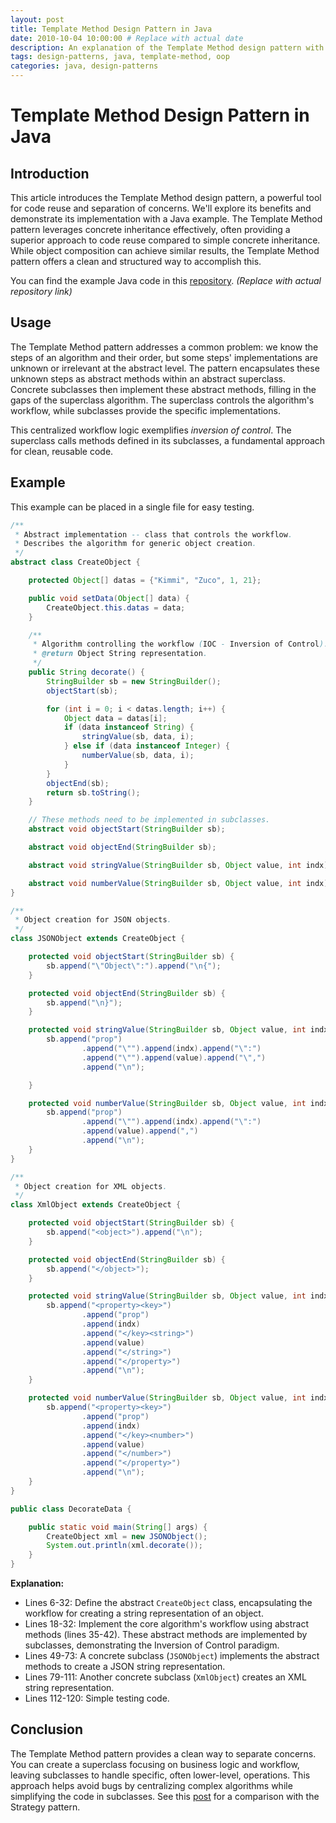 ```yaml
---
layout: post
title: Template Method Design Pattern in Java
date: 2010-10-04 10:00:00 # Replace with actual date
description: An explanation of the Template Method design pattern with a Java example.
tags: design-patterns, java, template-method, oop
categories: java, design-patterns
---
```


# Template Method Design Pattern in Java

## Introduction

This article introduces the Template Method design pattern, a powerful tool for code reuse and separation of concerns. We'll explore its benefits and demonstrate its implementation with a Java example. The Template Method pattern leverages concrete inheritance effectively, often providing a superior approach to code reuse compared to simple concrete inheritance. While object composition can achieve similar results, the Template Method pattern offers a clean and structured way to accomplish this.

You can find the example Java code in this [repository](https://github.com/yourusername/yourrepo/blob/main/DecorateData.java). _(Replace with actual repository link)_

## Usage

The Template Method pattern addresses a common problem: we know the steps of an algorithm and their order, but some steps' implementations are unknown or irrelevant at the abstract level. The pattern encapsulates these unknown steps as abstract methods within an abstract superclass. Concrete subclasses then implement these abstract methods, filling in the gaps of the superclass algorithm. The superclass controls the algorithm's workflow, while subclasses provide the specific implementations.

This centralized workflow logic exemplifies _inversion of control_. The superclass calls methods defined in its subclasses, a fundamental approach for clean, reusable code.

## Example

This example can be placed in a single file for easy testing.

```java
/**
 * Abstract implementation -- class that controls the workflow.
 * Describes the algorithm for generic object creation.
 */
abstract class CreateObject {

    protected Object[] datas = {"Kimmi", "Zuco", 1, 21};

    public void setData(Object[] data) {
        CreateObject.this.datas = data;
    }

    /**
     * Algorithm controlling the workflow (IOC - Inversion of Control).
     * @return Object String representation.
     */
    public String decorate() {
        StringBuilder sb = new StringBuilder();
        objectStart(sb);

        for (int i = 0; i < datas.length; i++) {
            Object data = datas[i];
            if (data instanceof String) {
                stringValue(sb, data, i);
            } else if (data instanceof Integer) {
                numberValue(sb, data, i);
            }
        }
        objectEnd(sb);
        return sb.toString();
    }

    // These methods need to be implemented in subclasses.
    abstract void objectStart(StringBuilder sb);

    abstract void objectEnd(StringBuilder sb);

    abstract void stringValue(StringBuilder sb, Object value, int indx);

    abstract void numberValue(StringBuilder sb, Object value, int indx);
}

/**
 * Object creation for JSON objects.
 */
class JSONObject extends CreateObject {

    protected void objectStart(StringBuilder sb) {
        sb.append("\"Object\":").append("\n{");
    }

    protected void objectEnd(StringBuilder sb) {
        sb.append("\n}");
    }

    protected void stringValue(StringBuilder sb, Object value, int indx) {
        sb.append("prop")
                .append("\"").append(indx).append("\":")
                .append("\"").append(value).append("\",")
                .append("\n");

    }

    protected void numberValue(StringBuilder sb, Object value, int indx) {
        sb.append("prop")
                .append("\"").append(indx).append("\":")
                .append(value).append(",")
                .append("\n");
    }
}

/**
 * Object creation for XML objects.
 */
class XmlObject extends CreateObject {

    protected void objectStart(StringBuilder sb) {
        sb.append("<object>").append("\n");
    }

    protected void objectEnd(StringBuilder sb) {
        sb.append("</object>");
    }

    protected void stringValue(StringBuilder sb, Object value, int indx) {
        sb.append("<property><key>")
                .append("prop")
                .append(indx)
                .append("</key><string>")
                .append(value)
                .append("</string>")
                .append("</property>")
                .append("\n");
    }

    protected void numberValue(StringBuilder sb, Object value, int indx) {
        sb.append("<property><key>")
                .append("prop")
                .append(indx)
                .append("</key><number>")
                .append(value)
                .append("</number>")
                .append("</property>")
                .append("\n");
    }
}

public class DecorateData {

    public static void main(String[] args) {
        CreateObject xml = new JSONObject();
        System.out.println(xml.decorate());
    }
}
```

**Explanation:**

- Lines 6-32: Define the abstract `CreateObject` class, encapsulating the workflow for creating a string representation of an object.
- Lines 18-32: Implement the core algorithm's workflow using abstract methods (lines 35-42). These abstract methods are implemented by subclasses, demonstrating the Inversion of Control paradigm.
- Lines 49-73: A concrete subclass (`JSONObject`) implements the abstract methods to create a JSON string representation.
- Lines 79-111: Another concrete subclass (`XmlObject`) creates an XML string representation.
- Lines 112-120: Simple testing code.

## Conclusion

The Template Method pattern provides a clean way to separate concerns. You can create a superclass focusing on business logic and workflow, leaving subclasses to handle specific, often lower-level, operations. This approach helps avoid bugs by centralizing complex algorithms while simplifying the code in subclasses. See this [post](http://codingwithpassion.blogspot.com/2010/10/object-oriented-design-patterns-in-java.html) for a comparison with the Strategy pattern.
